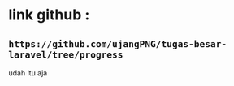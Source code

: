 # **link github** :
```https://github.com/ujangPNG/tugas-besar-laravel/tree/progress```
<br>
---
udah itu aja